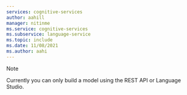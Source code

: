 ```yaml
---
services: cognitive-services
author: aahill
manager: nitinme
ms.service: cognitive-services
ms.subservice: language-service
ms.topic: include
ms.date: 11/08/2021
ms.author: aahi
---
```


> [!NOTE]
> Currently you can only build a model using the REST API or Language Studio.
